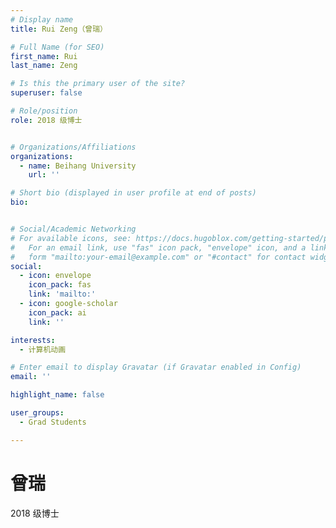 ```yaml
---
# Display name
title: Rui Zeng（曾瑞）

# Full Name (for SEO)
first_name: Rui
last_name: Zeng

# Is this the primary user of the site?
superuser: false

# Role/position
role: 2018 级博士


# Organizations/Affiliations
organizations:
  - name: Beihang University
    url: ''

# Short bio (displayed in user profile at end of posts)
bio: 


# Social/Academic Networking
# For available icons, see: https://docs.hugoblox.com/getting-started/page-builder/#icons
#   For an email link, use "fas" icon pack, "envelope" icon, and a link in the
#   form "mailto:your-email@example.com" or "#contact" for contact widget.
social: 
  - icon: envelope
    icon_pack: fas
    link: 'mailto:'
  - icon: google-scholar
    icon_pack: ai
    link: ''

interests:
  - 计算机动画

# Enter email to display Gravatar (if Gravatar enabled in Config)
email: ''

highlight_name: false

user_groups: 
  - Grad Students

---
```


# 曾瑞

2018 级博士


